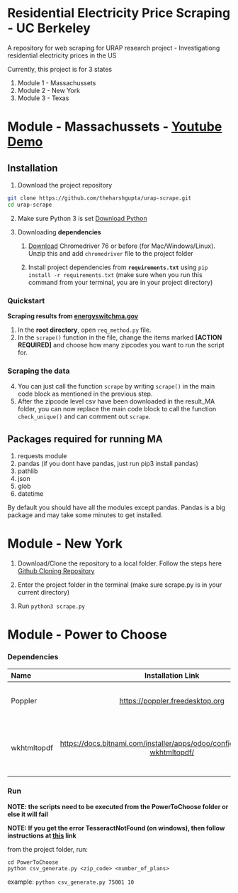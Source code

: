 # Residential Electricity Price Scraping - UC Berkeley
A repository for web scraping for URAP research project - Investigationg residential electricity prices in the US

Currently, this project is for 3 states 

1. Module 1 - Massachussets 
2. Module 2 - New York 
3. Module 3 - Texas

# Module - Massachussets - [Youtube Demo](https://www.youtube.com/watch?v=hpB_RoIlrFI&list=PLpSsC5dbVHV-Uf1VJ2ekMPUIohRoZYe8n&index=1)

## Installation

1. Download the project repository
```bash
git clone https://github.com/theharshgupta/urap-scrape.git
cd urap-scrape
```
2. Make sure Python 3 is set [Download Python](https://www.python.org/downloads/)

3. Downloading **dependencies** 

    1. [Download](https://chromedriver.storage.googleapis.com/index.html?path=76.0.3809.126/) Chromedriver 76 or before (for Mac/Windows/Linux). Unzip this and add `chromedriver` file to the project folder
    
    2. Install  project dependencies from **`requirements.txt`** using `pip install -r requirements.txt` (make sure when you run this command from your terminal, you are in your project directory)

### Quickstart 
**Scraping results from [energyswitchma.gov](http://www.energyswitchma.gov/#/)**

1. In the **root directory**, open `req_method.py` file. 
2. In the `scrape()` function in the file, change the items marked **\[ACTION REQUIRED\]** and choose how many zipcodes you want to run the script for.

### Scraping the data                                           
4. You can just call the function `scrape` by writing `scrape()` in the main code block as mentioned in the previous step. 
5. After the zipcode level csv have been downloaded in the result_MA folder, you can now replace the main code block to call the function `check_unique()` and can comment out `scrape`. 
## Packages required for running MA

1. requests module 
2. pandas (if you dont have pandas, just run pip3 install pandas)
3. pathlib
4. json 
5. glob
6. datetime 

By default you should have all the modules except pandas. Pandas is a big package and may take some minutes to get installed. 

# Module - New York 

1. Download/Clone the repository to a local folder. Follow the steps here [Github Cloning Repository](https://help.github.com/en/github/creating-cloning-and-archiving-repositories/cloning-a-repository)

2. Enter the project folder in the terminal (make sure scrape.py is in your current directory)

3. Run `python3 scrape.py`


# Module - Power to Choose  

### Dependencies

| Name          | Installation Link                             | Purpose                                   |
| :---          |    :----:                                     |          ---:                             |
| Poppler       | https://poppler.freedesktop.org               | Used to perform OCR on PDfs               |
| wkhtmltopdf   | https://docs.bitnami.com/installer/apps/odoo/configuration/install-wkhtmltopdf/        | Used to convert HTML pages into PDFs      |

### Run

**NOTE: the scripts need to be executed from the PowerToChoose folder or else it will fail**

**NOTE: If you get the error TesseractNotFound (on windows), then follow instructions at [this](https://stackoverflow.com/questions/50951955/pytesseract-tesseractnotfound-error-tesseract-is-not-installed-or-its-not-i) link**

from the project folder, run:
```
cd PowerToChoose
python csv_generate.py <zip_code> <number_of_plans>
```

example:
`python csv_generate.py 75001 10`

